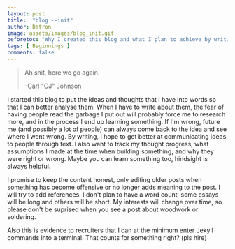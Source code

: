 ```yaml
---
layout: post
title:  "blog --init"
author: Datron
image: assets/images/blog_init.gif
beforetoc: "Why I created this blog and what I plan to achieve by writing about things that I find interesting."
tags: [ Beginnings ]
comments: false
---
```


> Ah shit, here we go again.
>
> -Carl "CJ" Johnson

I started this blog to put the ideas and thoughts that I have into words so that I can better analyse them. When I have to write about them, the fear of having people read the garbage I put out will probably force me to research more, and in the process I end up learning something. If I'm wrong, future me (and possibly a lot of people) can always come back to the idea and see where I went wrong. By writing, I hope to get better at communicating ideas to people through text. I also want to track my thought progress, what assumptions I made at the time when building something, and why they were right or wrong. Maybe you can learn something too, hindsight is always helpful.

I promise to keep the content honest, only editing older posts when something has become offensive or no longer adds meaning to the post. I will try to add references. I don't plan to have a word count, some essays will be long and others will be short. My interests will change over time, so please don't be suprised when you see a post about woodwork or soldering.

Also this is evidence to recruiters that I can at the minimum enter Jekyll commands into a terminal. That counts for something right? (pls hire)